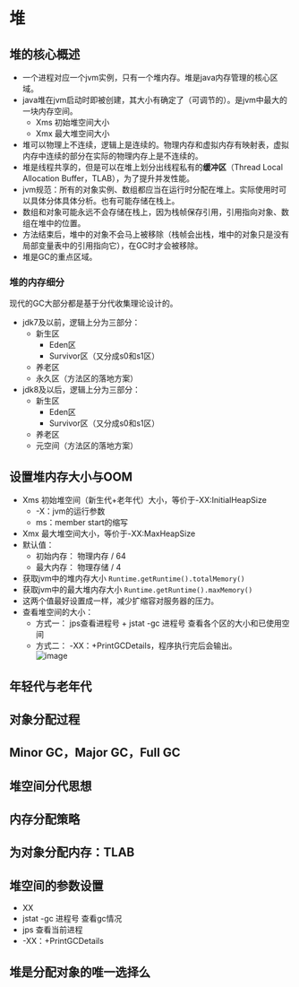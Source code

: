 # 堆

## 堆的核心概述
- 一个进程对应一个jvm实例，只有一个堆内存。堆是java内存管理的核心区域。
- java堆在jvm启动时即被创建，其大小有确定了（可调节的）。是jvm中最大的一块内存空间。
    - Xms 初始堆空间大小
    - Xmx 最大堆空间大小
- 堆可以物理上不连续，逻辑上是连续的。物理内存和虚拟内存有映射表，虚拟内存中连续的部分在实际的物理内存上是不连续的。
- 堆是线程共享的，但是可以在堆上划分出线程私有的**缓冲区**（Thread Local Allocation Buffer，TLAB），为了提升并发性能。
- jvm规范：所有的对象实例、数组都应当在运行时分配在堆上。实际使用时可以具体分体具体分析。也有可能存储在栈上。
- 数组和对象可能永远不会存储在栈上，因为栈帧保存引用，引用指向对象、数组在堆中的位置。
- 方法结束后，堆中的对象不会马上被移除（栈帧会出栈，堆中的对象只是没有局部变量表中的引用指向它），在GC时才会被移除。
- 堆是GC的重点区域。

### 堆的内存细分
现代的GC大部分都是基于分代收集理论设计的。
- jdk7及以前，逻辑上分为三部分：
    - 新生区
        - Eden区
        - Survivor区（又分成s0和s1区）
    - 养老区
    - 永久区（方法区的落地方案）
- jdk8及以后，逻辑上分为三部分：
    - 新生区
        - Eden区
        - Survivor区（又分成s0和s1区）
    - 养老区
    - 元空间（方法区的落地方案）

## 设置堆内存大小与OOM
- Xms 初始堆空间（新生代+老年代）大小，等价于-XX:InitialHeapSize
    - -X：jvm的运行参数
    - ms：member start的缩写
- Xmx 最大堆空间大小，等价于-XX:MaxHeapSize
- 默认值：
    - 初始内存： 物理内存 / 64
    - 最大内存： 物理存储 / 4
- 获取jvm中的堆内存大小
    ``Runtime.getRuntime().totalMemory()``  
- 获取jvm中的最大堆内存大小 
    ``Runtime.getRuntime().maxMemory()``
- 这两个值最好设置成一样，减少扩缩容对服务器的压力。    
- 查看堆空间的大小：
    - 方式一： jps查看进程号 + jstat -gc 进程号 查看各个区的大小和已使用空间
    - 方式二： -XX：+PrintGCDetails，程序执行完后会输出。  
    ![image](GCdetail)
    
## 年轻代与老年代

## 对象分配过程

## Minor GC，Major GC，Full GC

## 堆空间分代思想

## 内存分配策略

## 为对象分配内存：TLAB

## 堆空间的参数设置
- XX 
- jstat -gc 进程号 查看gc情况
- jps 查看当前进程
- -XX：+PrintGCDetails

## 堆是分配对象的唯一选择么